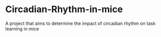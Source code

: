 # Circadian-Rhythm-in-mice
A project that aims  to determine the impact of circadian rhythm on task learning in mice




